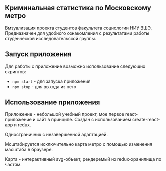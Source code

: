 ## Криминальная статистика по Московскому метро

Вмзуализация проекта студентов факультета социологии НИУ ВШЭ. Предназначен для удобного ознакомления с результатами работы студенческой исследовательской группы.

## Запуск приложения

Для работы с приложение возможно использование следующих скриптов:

* `npm start` - для запуска приложения
* `npm stop`  - для выхода из него

## Использование приложения

Приложение - небольшой учебный проект, мое первое react-приложение и сайт в принципе. Создан с использованием create-react-app и redux.

Одностраничник с незавершенной адаптацией. 

Мсштабируется исключительно карта метро с помощью изменения масштаба в браузере. 

Карта - интерактивный svg-объект, рендеремый из redux-хранилища по частям.

